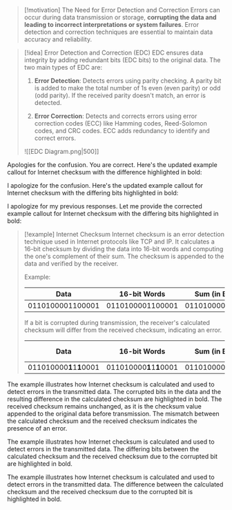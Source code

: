 > [!motivation] The Need for Error Detection and Correction
> Errors can occur during data transmission or storage, **corrupting the data and leading to incorrect interpretations or system failures**. Error detection and correction techniques are essential to maintain data accuracy and reliability.

> [!idea] Error Detection and Correction (EDC)
> EDC ensures data integrity by adding redundant bits (EDC bits) to the original data. The two main types of EDC are:
>
> 1. **Error Detection**: Detects errors using parity checking. A parity bit is added to make the total number of 1s even (even parity) or odd (odd parity). If the received parity doesn't match, an error is detected.
>
> 2. **Error Correction**: Detects and corrects errors using error correction codes (ECC) like Hamming codes, Reed-Solomon codes, and CRC codes. ECC adds redundancy to identify and correct errors.
> 
> ![[EDC Diagram.png|500]]


Apologies for the confusion. You are correct. Here's the updated example callout for Internet checksum with the difference highlighted in bold:

I apologize for the confusion. Here's the updated example callout for Internet checksum with the differing bits highlighted in bold:

I apologize for my previous responses. Let me provide the corrected example callout for Internet checksum with the differing bits highlighted in bold:

> [!example] Internet Checksum
> Internet checksum is an error detection technique used in Internet protocols like TCP and IP. It calculates a 16-bit checksum by dividing the data into 16-bit words and computing the one's complement of their sum. The checksum is appended to the data and verified by the receiver.
>
> Example:
>
> | Data | 16-bit Words | Sum (in Binary) | Checksum |
> |------|--------------|-----------------|----------|
> | 0110100001100001 | 0110100001100001 | 0110100001100001 | 1001011110011110 |
>
> If a bit is corrupted during transmission, the receiver's calculated checksum will differ from the received checksum, indicating an error.
>
> | Data | 16-bit Words | Sum (in Binary) | Checksum | Received Checksum | Error Detected |
> |------|--------------|-----------------|----------|-------------------|----------------|
> | 011010000**1**1**1**0001 | 011010000**1**1**1**0001 | 011010000**1**1**1**0001 | 1001011110001**1**10 | 1001011110011**1**10 | Yes |

The example illustrates how Internet checksum is calculated and used to detect errors in the transmitted data. The corrupted bits in the data and the resulting difference in the calculated checksum are highlighted in bold. The received checksum remains unchanged, as it is the checksum value appended to the original data before transmission. The mismatch between the calculated checksum and the received checksum indicates the presence of an error.

The example illustrates how Internet checksum is calculated and used to detect errors in the transmitted data. The differing bits between the calculated checksum and the received checksum due to the corrupted bit are highlighted in bold.

The example illustrates how Internet checksum is calculated and used to detect errors in the transmitted data. The difference between the calculated checksum and the received checksum due to the corrupted bit is highlighted in bold.

